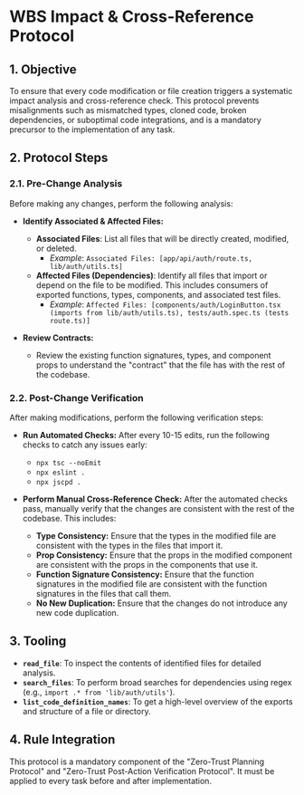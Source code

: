 # WBS Impact & Cross-Reference Protocol

## 1. Objective
To ensure that every code modification or file creation triggers a systematic impact analysis and cross-reference check. This protocol prevents misalignments such as mismatched types, cloned code, broken dependencies, or suboptimal code integrations, and is a mandatory precursor to the implementation of any task.

## 2. Protocol Steps

### 2.1. Pre-Change Analysis
Before making any changes, perform the following analysis:

- **Identify Associated & Affected Files:**
    - **Associated Files**: List all files that will be directly created, modified, or deleted.
        - *Example*: `Associated Files: [app/api/auth/route.ts, lib/auth/utils.ts]`
    - **Affected Files (Dependencies)**: Identify all files that import or depend on the file to be modified. This includes consumers of exported functions, types, components, and associated test files.
        - *Example*: `Affected Files: [components/auth/LoginButton.tsx (imports from lib/auth/utils.ts), tests/auth.spec.ts (tests route.ts)]`

- **Review Contracts:**
    - Review the existing function signatures, types, and component props to understand the "contract" that the file has with the rest of the codebase.

### 2.2. Post-Change Verification
After making modifications, perform the following verification steps:

- **Run Automated Checks:** After every 10-15 edits, run the following checks to catch any issues early:
  - `npx tsc --noEmit`
  - `npx eslint .`
  - `npx jscpd .`

- **Perform Manual Cross-Reference Check:** After the automated checks pass, manually verify that the changes are consistent with the rest of the codebase. This includes:
  - **Type Consistency:** Ensure that the types in the modified file are consistent with the types in the files that import it.
  - **Prop Consistency:** Ensure that the props in the modified component are consistent with the props in the components that use it.
  - **Function Signature Consistency:** Ensure that the function signatures in the modified file are consistent with the function signatures in the files that call them.
  - **No New Duplication:** Ensure that the changes do not introduce any new code duplication.

## 3. Tooling
- **`read_file`**: To inspect the contents of identified files for detailed analysis.
- **`search_files`**: To perform broad searches for dependencies using regex (e.g., `import .* from 'lib/auth/utils'`).
- **`list_code_definition_names`**: To get a high-level overview of the exports and structure of a file or directory.

## 4. Rule Integration
This protocol is a mandatory component of the "Zero-Trust Planning Protocol" and "Zero-Trust Post-Action Verification Protocol". It must be applied to every task before and after implementation.
